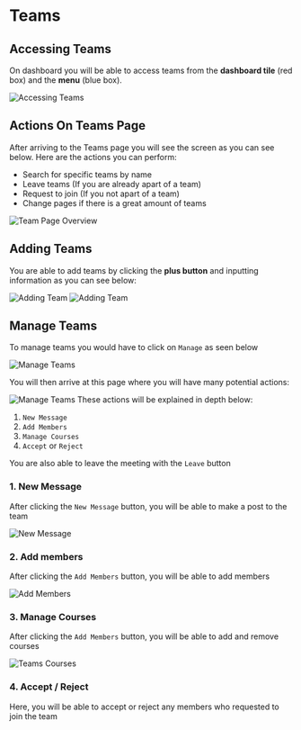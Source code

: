 # Teams

## Accessing Teams
On dashboard you will be able to access teams from the **dashboard tile** (red box) and the **menu** (blue box).

![Accessing Teams](images/planet-teams-dashboard.png)

## Actions On Teams Page
After arriving to the Teams page you will see the screen as you can see below. Here are the actions you can perform:
- Search for specific teams by name
- Leave teams (If you are already apart of a team)
- Request to join (If you not apart of a team)
- Change pages if there is a great amount of teams

![Team Page Overview](images/planet-teams-overview.png)

## Adding Teams
You are able to add teams by clicking the **plus button** and inputting information as you can see below:

![Adding Team](images/planet-teams-add1.png)
![Adding Team](images/planet-teams-add2.png)

## Manage Teams
To manage teams you would have to click on `Manage` as seen below

![Manage Teams](images/planet-teams-manage.png)

You will then arrive at this page where you will have many potential actions:

![Manage Teams](images/planet-teams-view.png)
These actions will be explained in depth below:
1. `New Message`
2. `Add Members`
3. `Manage Courses` 
4. `Accept` or `Reject`

You are also able to leave the meeting with the `Leave` button

### 1. New Message
After clicking the `New Message` button, you will be able to make a post to the team

![New Message](images/planet-teams-msg.png)

### 2. Add members
After clicking the `Add Members` button, you will be able to add members

![Add Members](images/planet-teams-members.png)

### 3. Manage Courses
After clicking the `Add Members` button, you will be able to add and remove courses

![Teams Courses](images/planet-teams-courses.png)

### 4. Accept / Reject
Here, you will be able to accept or reject any members who requested to join the team
